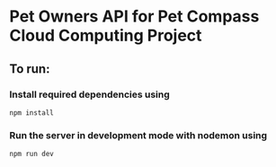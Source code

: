 # Pet Owners API for Pet Compass Cloud Computing Project

## To run:

### Install required dependencies using
`npm install`

### Run the server in development mode with nodemon using
`npm run dev`